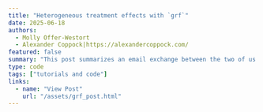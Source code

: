 ```yaml
---
title: "Heterogeneous treatment effects with `grf`"
date: 2025-06-18
authors:
  - Molly Offer‑Westort
  - Alexander Coppock|https://alexandercoppock.com/
featured: false
summary: "This post summarizes an email exchange between the two of us on how to use the `grf` package to assess treatment effect heterogeneity that we thought could be useful more broadly."
type: code
tags: ["tutorials and code"]
links:
  - name: "View Post"
    url: "/assets/grf_post.html"
---
```

